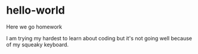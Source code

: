 # hello-world
Here we go homework

I am trying my hardest to learn about coding but it's not going well because of my squeaky keyboard.

